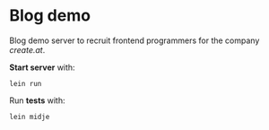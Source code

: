 # Blog demo

Blog demo server to recruit frontend programmers for the company *create.at*.

**Start server** with:

    lein run

Run **tests** with:

    lein midje
